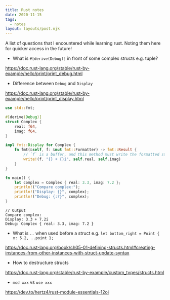```yaml
---
title: Rust notes
date: 2020-11-15
tags:
  - notes
layout: layouts/post.njk
---
```


A list of questions that I encountered while learning rust. Noting them here for quicker access in the future!

- What is `#[derive(Debug)]` in front of some complex structs e.g. tuple?

https://doc.rust-lang.org/stable/rust-by-example/hello/print/print_debug.html

- Difference between `Debug` and `Display`

https://doc.rust-lang.org/stable/rust-by-example/hello/print/print_display.html

```rust
use std::fmt;

#[derive(Debug)]
struct Complex {
    real: f64,
    imag: f64,
}

impl fmt::Display for Complex {
    fn fmt(&self, f: &mut fmt::Formatter) -> fmt::Result {
        // `f` is a buffer, and this method must write the formatted string into it
        write!(f, "{} + {}i", self.real, self.imag)
    } 
}

fn main() {
    let complex = Complex { real: 3.3, imag: 7.2 };
    println!("Compare complex:");
    println!("Display: {}", complex);
    println!("Debug: {:?}", complex);
}
```
```
// Output
Compare complex:
Display: 3.3 + 7.2i
Debug: Complex { real: 3.3, imag: 7.2 }
```

- What is `..` when used before a struct e.g. `let bottom_right = Point { x: 5.2, ..point };`
  
https://doc.rust-lang.org/book/ch05-01-defining-structs.html#creating-instances-from-other-instances-with-struct-update-syntax

- How to destructure structs

https://doc.rust-lang.org/stable/rust-by-example/custom_types/structs.html

- `mod xxx` vs `use xxx` 

https://dev.to/hertz4/rust-module-essentials-12oi

